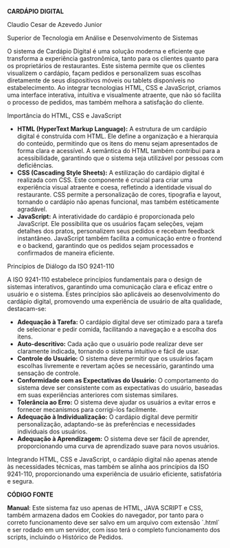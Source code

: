 **CARDÁPIO DIGITAL**

Claudio Cesar de Azevedo Junior

Superior de Tecnologia em Análise e Desenvolvimento de Sistemas

O sistema de Cardápio Digital é uma solução moderna e eficiente que transforma a experiência gastronômica, tanto para os clientes quanto para os proprietários de restaurantes. Este sistema permite que os clientes visualizem o cardápio, façam pedidos e personalizem suas escolhas diretamente de seus dispositivos móveis ou tablets disponíveis no estabelecimento. Ao integrar tecnologias HTML, CSS e JavaScript, criamos uma interface interativa, intuitiva e visualmente atraente, que não só facilita o processo de pedidos, mas também melhora a satisfação do cliente.

Importância do HTML, CSS e JavaScript

- **HTML (HyperText Markup Language):** A estrutura de um cardápio digital é construída com HTML. Ele define a organização e a hierarquia do conteúdo, permitindo que os itens do menu sejam apresentados de forma clara e acessível. A semântica do HTML também contribui para a acessibilidade, garantindo que o sistema seja utilizável por pessoas com deficiências.
- **CSS (Cascading Style Sheets):** A estilização do cardápio digital é realizada com CSS. Este componente é crucial para criar uma experiência visual atraente e coesa, refletindo a identidade visual do restaurante. CSS permite a personalização de cores, tipografia e layout, tornando o cardápio não apenas funcional, mas também estéticamente agradável.
- **JavaScript:** A interatividade do cardápio é proporcionada pelo JavaScript. Ele possibilita que os usuários façam seleções, vejam detalhes dos pratos, personalizem seus pedidos e recebam feedback instantâneo. JavaScript também facilita a comunicação entre o frontend e o backend, garantindo que os pedidos sejam processados e confirmados de maneira eficiente.

Princípios de Diálogo da ISO 9241-110

A ISO 9241-110 estabelece princípios fundamentais para o design de sistemas interativos, garantindo uma comunicação clara e eficaz entre o usuário e o sistema. Estes princípios são aplicáveis ao desenvolvimento do cardápio digital, promovendo uma experiência de usuário de alta qualidade, destacam-se:

- **Adequação à Tarefa:** O cardápio digital deve ser otimizado para a tarefa de selecionar e pedir comida, facilitando a navegação e a escolha dos itens.
- **Auto-descritivo:** Cada ação que o usuário pode realizar deve ser claramente indicada, tornando o sistema intuitivo e fácil de usar.
- **Controle do Usuário:** O sistema deve permitir que os usuários façam escolhas livremente e revertam ações se necessário, garantindo uma sensação de controle.
- **Conformidade com as Expectativas do Usuário:** O comportamento do sistema deve ser consistente com as expectativas do usuário, baseadas em suas experiências anteriores com sistemas similares.
- **Tolerância ao Erro:** O sistema deve ajudar os usuários a evitar erros e fornecer mecanismos para corrigi-los facilmente.
- **Adequação à Individualização:** O cardápio digital deve permitir personalização, adaptando-se às preferências e necessidades individuais dos usuários.
- **Adequação à Aprendizagem:** O sistema deve ser fácil de aprender, proporcionando uma curva de aprendizado suave para novos usuários.

Integrando HTML, CSS e JavaScript, o cardápio digital não apenas atende às necessidades técnicas, mas também se alinha aos princípios da ISO 9241-110, proporcionando uma experiência de usuário eficiente, satisfatória e segura.

**CÓDIGO FONTE**

**Manual**: Este sistema faz uso apenas de HTML, JAVA SCRIPT e CSS, também armazena dados em Cookies do navegador, por tanto para o correto funcionamento deve ser salvo em um arquivo com extensão \`.html\` e ser rodado em um servidor, com isso terá o completo funcionamento dos scripts, incluindo o Histórico de Pedidos.
